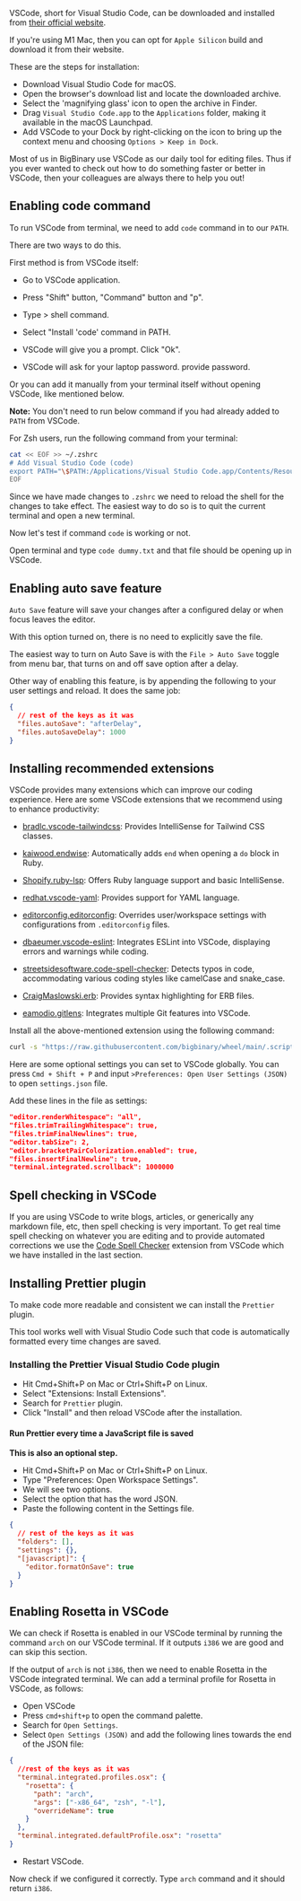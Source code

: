 VSCode, short for Visual Studio Code, can be downloaded and installed from
[their official website](https://code.visualstudio.com/download).

If you're using M1 Mac, then you can opt for `Apple Silicon` build and download
it from their website.

These are the steps for installation:

- Download Visual Studio Code for macOS.
- Open the browser's download list and locate the downloaded archive.
- Select the 'magnifying glass' icon to open the archive in Finder.
- Drag `Visual Studio Code.app` to the `Applications` folder, making it
  available in the macOS Launchpad.
- Add VSCode to your Dock by right-clicking on the icon to bring up the context
  menu and choosing `Options > Keep in Dock`.

Most of us in BigBinary use VSCode as our daily tool for editing files. Thus if
you ever wanted to check out how to do something faster or better in VSCode,
then your colleagues are always there to help you out!

## Enabling code command

To run VSCode from terminal, we need to add `code` command in to our `PATH`.

There are two ways to do this.

First method is from VSCode itself:

- Go to VSCode application.

- Press "Shift" button, "Command" button and "p".

- Type > shell command.

- Select "Install 'code' command in PATH.

- VSCode will give you a prompt. Click "Ok".

- VSCode will ask for your laptop password. provide password.

Or you can add it manually from your terminal itself without opening VSCode,
like mentioned below.

**Note:** You don't need to run below command if you had already added to `PATH`
from VSCode.

For Zsh users, run the following command from your terminal:

```bash
cat << EOF >> ~/.zshrc
# Add Visual Studio Code (code)
export PATH="\$PATH:/Applications/Visual Studio Code.app/Contents/Resources/app/bin"
EOF
```

Since we have made changes to `.zshrc` we need to reload the shell for the
changes to take effect. The easiest way to do so is to quit the current terminal
and open a new terminal.

Now let's test if command `code` is working or not.

Open terminal and type `code dummy.txt` and that file should be opening up in
VSCode.

## Enabling auto save feature

`Auto Save` feature will save your changes after a configured delay or when
focus leaves the editor.

With this option turned on, there is no need to explicitly save the file.

The easiest way to turn on Auto Save is with the `File > Auto Save` toggle from
menu bar, that turns on and off save option after a delay.

Other way of enabling this feature, is by appending the following to your user
settings and reload. It does the same job:

```json
{
  // rest of the keys as it was
  "files.autoSave": "afterDelay",
  "files.autoSaveDelay": 1000
}
```

## Installing recommended extensions

VSCode provides many extensions which can improve our coding experience. Here are some VSCode extensions that we recommend using to enhance productivity:

- [bradlc.vscode-tailwindcss](https://marketplace.visualstudio.com/items?itemName=bradlc.vscode-tailwindcss): Provides IntelliSense for Tailwind CSS classes.

- [kaiwood.endwise](https://marketplace.visualstudio.com/items?itemName=kaiwood.endwise): Automatically adds `end` when opening a `do` block in Ruby.

- [Shopify.ruby-lsp](https://marketplace.visualstudio.com/items?itemName=Shopify.ruby-lsp): Offers Ruby language support and basic IntelliSense.

- [redhat.vscode-yaml](https://marketplace.visualstudio.com/items?itemName=redhat.vscode-yaml): Provides support for YAML language.

- [editorconfig.editorconfig](https://marketplace.visualstudio.com/items?itemName=editorconfig.editorconfig): Overrides user/workspace settings with configurations from `.editorconfig` files.

- [dbaeumer.vscode-eslint](https://marketplace.visualstudio.com/items?itemName=dbaeumer.vscode-eslint): Integrates ESLint into VSCode, displaying errors and warnings while coding.

- [streetsidesoftware.code-spell-checker](https://marketplace.visualstudio.com/items?itemName=streetsidesoftware.code-spell-checker): Detects typos in code, accommodating various coding styles like camelCase and snake_case.

- [CraigMaslowski.erb](https://marketplace.visualstudio.com/items?itemName=CraigMaslowski.erb): Provides syntax highlighting for ERB files.

- [eamodio.gitlens](https://marketplace.visualstudio.com/items?itemName=CraigMaslowski.erb): Integrates multiple Git features into VSCode.

Install all the above-mentioned extension using the following command:

```bash
curl -s "https://raw.githubusercontent.com/bigbinary/wheel/main/.scripts/setup_vscode.sh" | ruby -
```

Here are some optional settings you can set to VSCode globally. You can press `Cmd + Shift + P` and input `>Preferences: Open User Settings (JSON)` to open `settings.json` file.

Add these lines in the file as settings:

```json
"editor.renderWhitespace": "all",
"files.trimTrailingWhitespace": true,
"files.trimFinalNewlines": true,
"editor.tabSize": 2,
"editor.bracketPairColorization.enabled": true,
"files.insertFinalNewline": true,
"terminal.integrated.scrollback": 1000000
```

## Spell checking in VSCode

If you are using VSCode to write blogs, articles, or generically any markdown
file, etc, then spell checking is very important. To get real time spell
checking on whatever you are editing and to provide automated corrections we use
the
[Code Spell Checker](https://marketplace.visualstudio.com/items?itemName=streetsidesoftware.code-spell-checker&utm_source=pocket_mylist)
extension from VSCode which we have installed in the last section.

## Installing Prettier plugin

To make code more readable and consistent we can install the `Prettier` plugin.

This tool works well with Visual Studio Code such that code is automatically
formatted every time changes are saved.

### Installing the Prettier Visual Studio Code plugin

- Hit Cmd+Shift+P on Mac or Ctrl+Shift+P on Linux.
- Select "Extensions: Install Extensions".
- Search for `Prettier` plugin.
- Click "Install" and then reload VSCode after the installation.

#### Run Prettier every time a JavaScript file is saved

**This is also an optional step.**

- Hit Cmd+Shift+P on Mac or Ctrl+Shift+P on Linux.
- Type "Preferences: Open Workspace Settings".
- We will see two options.
- Select the option that has the word JSON.
- Paste the following content in the Settings file.

```json
{
  // rest of the keys as it was
  "folders": [],
  "settings": {},
  "[javascript]": {
    "editor.formatOnSave": true
  }
}
```

## Enabling Rosetta in VSCode

We can check if Rosetta is enabled in our VSCode terminal by running the command
`arch` on our VSCode terminal. If it outputs `i386` we are good and can skip
this section.

If the output of `arch` is not `i386`, then we need to enable Rosetta in the
VSCode integrated terminal. We can add a terminal profile for Rosetta in VSCode,
as follows:

- Open VSCode
- Press `cmd+shift+p` to open the command palette.
- Search for `Open Settings`.
- Select `Open Settings (JSON)` and add the following lines towards the end of
  the JSON file:

```json
{
  //rest of the keys as it was
  "terminal.integrated.profiles.osx": {
    "rosetta": {
      "path": "arch",
      "args": ["-x86_64", "zsh", "-l"],
      "overrideName": true
    }
  },
  "terminal.integrated.defaultProfile.osx": "rosetta"
}
```

- Restart VSCode.

Now check if we configured it correctly. Type `arch` command and it should
return `i386`.
